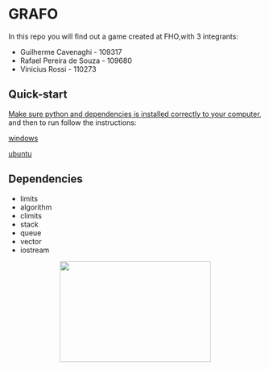 # GRAFO 
In this repo you will find out a game created at FHO,with 3 integrants:
<ul>
  <li>Guilherme Cavenaghi - 109317</li>
  <li>Rafael Pereira de Souza - 109680</li>
  <li>Vinicius Rossi - 110273</li> 
</ul>
  
## Quick-start
[Make sure python and dependencies is installed correctly to your computer](https://code.visualstudio.com/docs/cpp/config-wsl), and then to run follow the instructions:

[windows](https://www.alura.com.br/artigos/compilando-executando-programas-c-c-windows)
 
[ubuntu](https://www.inf.pucrs.br/~pinho/LaproI/Unix/CompilandoProgramas.htm)

## Dependencies
<ul>
  <li>limits</li>
  <li>algorithm</li>
  <li>climits</li>
  <li>stack</li>
  <li>queue</li>
  <li>vector</li>
  <li>iostream</li>
</ul>

<p align = "center">
<img width=300 height=200 src=https://github.com/Guilherme-del/uniararas/blob/master/img/fho.png >
<p>